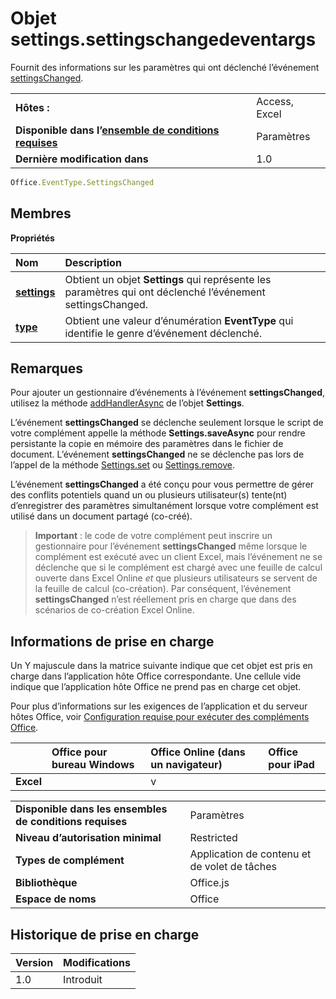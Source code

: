 # <a name="settings.settingschangedeventargs-object"></a>Objet settings.settingschangedeventargs
Fournit des informations sur les paramètres qui ont déclenché l’événement [settingsChanged](settings.settingschangedevent.md).

|||
|:-----|:-----|
|**Hôtes :**|Access, Excel |
|**Disponible dans l’[ensemble de conditions requises](../../docs/overview/specify-office-hosts-and-api-requirements.md)**|Paramètres|
|**Dernière modification dans**|1.0|

```js
Office.EventType.SettingsChanged
```

## <a name="members"></a>Membres

**Propriétés**

|**Nom**|**Description**|
|:-----|:-----|
|**[settings](settings.settingschangedeventargs.setting.md)**|Obtient un objet **Settings** qui représente les paramètres qui ont déclenché l’événement settingsChanged.|
|**[type](settings.settingschangedeventargs.type.md)**|Obtient une valeur d’énumération **EventType** qui identifie le genre d’événement déclenché.|

## <a name="remarks"></a>Remarques

Pour ajouter un gestionnaire d’événements à l’événement **settingsChanged**, utilisez la méthode [addHandlerAsync](settings.addhandlerasync.md) de l’objet **Settings**.

L’événement **settingsChanged** se déclenche seulement lorsque le script de votre complément appelle la méthode **Settings.saveAsync** pour rendre persistante la copie en mémoire des paramètres dans le fichier de document. L’événement **settingsChanged** ne se déclenche pas lors de l’appel de la méthode [Settings.set](settings.set.md) ou [Settings.remove](settings.remove.md).

L’événement **settingsChanged** a été conçu pour vous permettre de gérer des conflits potentiels quand un ou plusieurs utilisateur(s) tente(nt) d’enregistrer des paramètres simultanément lorsque votre complément est utilisé dans un document partagé (co-créé).


 >**Important** : le code de votre complément peut inscrire un gestionnaire pour l’événement **settingsChanged** même lorsque le complément est exécuté avec un client Excel, mais l’événement ne se déclenche que si le complément est chargé avec une feuille de calcul ouverte dans Excel Online _et_ que plusieurs utilisateurs se servent de la feuille de calcul (co-création). Par conséquent, l’événement **settingsChanged** n’est réellement pris en charge que dans des scénarios de co-création Excel Online.



## <a name="support-details"></a>Informations de prise en charge


Un Y majuscule dans la matrice suivante indique que cet objet est pris en charge dans l’application hôte Office correspondante. Une cellule vide indique que l’application hôte Office ne prend pas en charge cet objet.

Pour plus d’informations sur les exigences de l’application et du serveur hôtes Office, voir [Configuration requise pour exécuter des compléments Office](../../docs/overview/requirements-for-running-office-add-ins.md).


||**Office pour bureau Windows**|**Office Online (dans un navigateur)**|**Office pour iPad**|
|:-----|:-----|:-----|:-----|
|**Excel**||v||


|||
|:-----|:-----|
|**Disponible dans les ensembles de conditions requises**|Paramètres|
|**Niveau d’autorisation minimal**|Restricted|
|**Types de complément**|Application de contenu et de volet de tâches|
|**Bibliothèque**|Office.js|
|**Espace de noms**|Office|

## <a name="support-history"></a>Historique de prise en charge

|**Version**|**Modifications**|
|:-----|:-----|
|1.0|Introduit|
